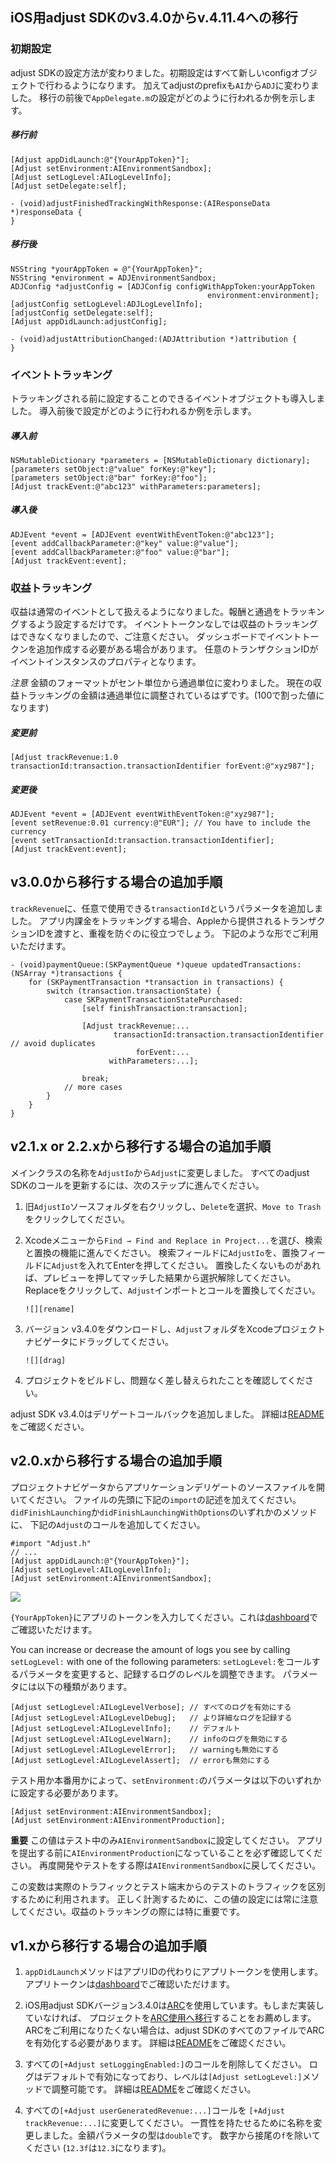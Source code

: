 ## iOS用adjust SDKのv3.4.0からv.4.11.4への移行

### 初期設定

adjust SDKの設定方法が変わりました。初期設定はすべて新しいconfigオブジェクトで行わるようになります。
加えてadjustのprefixも`AI`から`ADJ`に変わりました。
移行の前後で`AppDelegate.m`の設定がどのように行われるか例を示します。

##### 移行前

```objc
[Adjust appDidLaunch:@"{YourAppToken}"];
[Adjust setEnvironment:AIEnvironmentSandbox];
[Adjust setLogLevel:AILogLevelInfo];
[Adjust setDelegate:self];

- (void)adjustFinishedTrackingWithResponse:(AIResponseData *)responseData {
}
```

##### 移行後

```objc
NSString *yourAppToken = @"{YourAppToken}";
NSString *environment = ADJEnvironmentSandbox;
ADJConfig *adjustConfig = [ADJConfig configWithAppToken:yourAppToken
                                            environment:environment];
[adjustConfig setLogLevel:ADJLogLevelInfo];
[adjustConfig setDelegate:self];
[Adjust appDidLaunch:adjustConfig];

- (void)adjustAttributionChanged:(ADJAttribution *)attribution {
}
```

### イベントトラッキング

トラッキングされる前に設定することのできるイベントオブジェクトも導入しました。
導入前後で設定がどのように行われるか例を示します。

##### 導入前

```objc
NSMutableDictionary *parameters = [NSMutableDictionary dictionary];
[parameters setObject:@"value" forKey:@"key"];
[parameters setObject:@"bar" forKey:@"foo"];
[Adjust trackEvent:@"abc123" withParameters:parameters];
```

##### 導入後

```objc
ADJEvent *event = [ADJEvent eventWithEventToken:@"abc123"];
[event addCallbackParameter:@"key" value:@"value"];
[event addCallbackParameter:@"foo" value:@"bar"];
[Adjust trackEvent:event];
```

### 収益トラッキング

収益は通常のイベントとして扱えるようになりました。報酬と通過をトラッキングするよう設定するだけです。
イベントトークンなしでは収益のトラッキングはできなくなりましたので、ご注意ください。
ダッシュボードでイベントトークンを追加作成する必要がある場合があります。
任意のトランザクションIDがイベントインスタンスのプロパティとなります。

*注意* 金額のフォーマットがセント単位から通過単位に変わりました。
現在の収益トラッキングの金額は通過単位に調整されているはずです。(100で割った値になります)

##### 変更前

```objc
[Adjust trackRevenue:1.0 transactionId:transaction.transactionIdentifier forEvent:@"xyz987"];
```

##### 変更後

```objc
ADJEvent *event = [ADJEvent eventWithEventToken:@"xyz987"];
[event setRevenue:0.01 currency:@"EUR"]; // You have to include the currency
[event setTransactionId:transaction.transactionIdentifier];
[Adjust trackEvent:event];
```

## v3.0.0から移行する場合の追加手順

`trackRevenue`に、任意で使用できる`transactionId`というパラメータを追加しました。
アプリ内課金をトラッキングする場合、Appleから提供されるトランザクションIDを渡すと、重複を防ぐのに役立つでしょう。
下記のような形でご利用いただけます。

```objc
- (void)paymentQueue:(SKPaymentQueue *)queue updatedTransactions:(NSArray *)transactions {
    for (SKPaymentTransaction *transaction in transactions) {
        switch (transaction.transactionState) {
            case SKPaymentTransactionStatePurchased:
                [self finishTransaction:transaction];

                [Adjust trackRevenue:...
                       transactionId:transaction.transactionIdentifier // avoid duplicates
                            forEvent:...
                      withParameters:...];

                break;
            // more cases
        }
    }
}
```

## v2.1.x or 2.2.xから移行する場合の追加手順

メインクラスの名称を`AdjustIo`から`Adjust`に変更しました。
すべてのadjust SDKのコールを更新するには、次のステップに進んでください。

1. 旧`AdjustIo`ソースフォルダを右クリックし、`Delete`を選択、`Move to Trash`をクリックしてください。

2. Xcodeメニューから`Find → Find and Replace in Project...`を選び、検索と置換の機能に進んでください。
   検索フィールドに`AdjustIo`を、置換フィールドに`Adjust`を入れてEnterを押してください。
   置換したくないものがあれば、プレビューを押してマッチした結果から選択解除してください。
   Replaceをクリックして、`Adjust`インポートとコールを置換してください。
   
       ![][rename]

3. バージョン v3.4.0をダウンロードし、`Adjust`フォルダをXcodeプロジェクトナビゲータにドラッグしてください。

       ![][drag]

4. プロジェクトをビルドし、問題なく差し替えられたことを確認してください。

adjust SDK v3.4.0はデリゲートコールバックを追加しました。
詳細は[README]をご確認ください。

## v2.0.xから移行する場合の追加手順

プロジェクトナビゲータからアプリケーションデリゲートのソースファイルを開いてください。
ファイルの先頭に下記の`import`の記述を加えてください。
`didFinishLaunching`か`didFinishLaunchingWithOptions`のいずれかのメソッドに、
下記の`Adjust`のコールを追加してください。

```objc
#import "Adjust.h"
// ...
[Adjust appDidLaunch:@"{YourAppToken}"];
[Adjust setLogLevel:AILogLevelInfo];
[Adjust setEnvironment:AIEnvironmentSandbox];
```
![][delegate]

`{YourAppToken}`にアプリのトークンを入力してください。これは[dashboard]でご確認いただけます。

You can increase or decrease the amount of logs you see by calling
`setLogLevel:` with one of the following parameters:
`setLogLevel:`をコールするパラメータを変更すると、記録するログのレベルを調整できます。
パラメータには以下の種類があります。

```objc
[Adjust setLogLevel:AILogLevelVerbose]; // すべてのログを有効にする
[Adjust setLogLevel:AILogLevelDebug];   // より詳細なログを記録する
[Adjust setLogLevel:AILogLevelInfo];    // デフォルト
[Adjust setLogLevel:AILogLevelWarn];    // infoのログを無効にする
[Adjust setLogLevel:AILogLevelError];   // warningも無効にする
[Adjust setLogLevel:AILogLevelAssert];  // errorも無効にする
```

テスト用か本番用かによって、`setEnvironment:`のパラメータは以下のいずれかに設定する必要があります。

```objc
[Adjust setEnvironment:AIEnvironmentSandbox];
[Adjust setEnvironment:AIEnvironmentProduction];
```

**重要** この値はテスト中のみ`AIEnvironmentSandbox`に設定してください。
アプリを提出する前に`AIEnvironmentProduction`になっていることを必ず確認してください。
再度開発やテストをする際は`AIEnvironmentSandbox`に戻してください。

この変数は実際のトラフィックとテスト端末からのテストのトラフィックを区別するために利用されます。
正しく計測するために、この値の設定には常に注意してください。収益のトラッキングの際には特に重要です。

## v1.xから移行する場合の追加手順

1. `appDidLaunch`メソッドはアプリIDの代わりにアプリトークンを使用します。
   アプリトークンは[dashboard]でご確認いただけます。

2. iOS用adjust SDKバージョン3.4.0は[ARC][arc]を使用しています。もしまだ実装していなければ、
   プロジェクトを[ARC使用へ移行][transition]することをお薦めします。
   ARCをご利用になりたくない場合は、adjust SDKのすべてのファイルでARCを有効化する必要があります。
   詳細は[README]をご確認ください。

3. すべての`[+Adjust setLoggingEnabled:]`のコールを削除してください。
   ログはデフォルトで有効になっており、レベルは`[Adjust setLogLevel:]`メソッドで調整可能です。
   詳細は[README]をご確認ください。

4. すべての`[+Adjust userGeneratedRevenue:...]`コールを
   `[+Adjust trackRevenue:...]`に変更してください。
   一貫性を持たせるために名称を変更しました。金額パラメータの型は`double`です。
   数字から接尾の`f`を除いてください (`12.3f`は`12.3`になります)。

[README]: ../README.md
[rename]: https://raw.github.com/adjust/sdks/master/Resources/ios/rename.png
[drag]: https://raw.github.com/adjust/sdks/master/Resources/ios/drag3.png
[delegate]: https://raw.github.com/adjust/sdks/master/Resources/ios/delegate3.png
[arc]: http://en.wikipedia.org/wiki/Automatic_Reference_Counting
[transition]: http://developer.apple.com/library/mac/#releasenotes/ObjectiveC/RN-TransitioningToARC/Introduction/Introduction.html
[dashboard]: http://adjust.com
